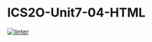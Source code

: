 # ICS2O-Unit7-04-HTML
[![linter](https://github.com/GustavoRojasFlores/ICS2O-Unit7-04-HTML/workflows/linter/badge.svg)](https://github.com/marketplace/actions/super-linter)
